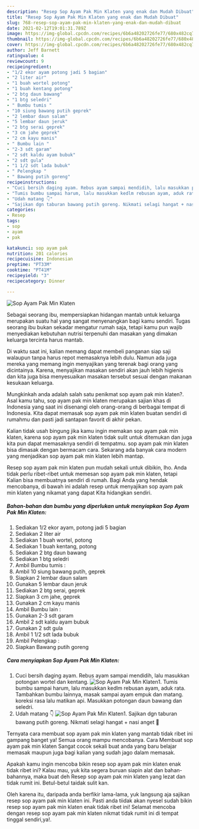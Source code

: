 ```yaml
---
description: "Resep Sop Ayam Pak Min Klaten yang enak dan Mudah Dibuat"
title: "Resep Sop Ayam Pak Min Klaten yang enak dan Mudah Dibuat"
slug: 768-resep-sop-ayam-pak-min-klaten-yang-enak-dan-mudah-dibuat
date: 2021-02-12T19:01:31.789Z
image: https://img-global.cpcdn.com/recipes/6b6a48202726fe77/680x482cq70/sop-ayam-pak-min-klaten-foto-resep-utama.jpg
thumbnail: https://img-global.cpcdn.com/recipes/6b6a48202726fe77/680x482cq70/sop-ayam-pak-min-klaten-foto-resep-utama.jpg
cover: https://img-global.cpcdn.com/recipes/6b6a48202726fe77/680x482cq70/sop-ayam-pak-min-klaten-foto-resep-utama.jpg
author: Jeff Barnett
ratingvalue: 4
reviewcount: 9
recipeingredient:
- "1/2 ekor ayam potong jadi 5 bagian"
- "2 liter air"
- "1 buah wortel potong"
- "1 buah kentang potong"
- "2 btg daun bawang"
- "1 btg seledri"
- " Bumbu tumis "
- "10 siung bawang putih geprek"
- "2 lembar daun salam"
- "5 lembar daun jeruk"
- "2 btg serai geprek"
- "3 cm jahe geprek"
- "2 cm kayu manis"
- " Bumbu lain "
- "2-3 sdt garam"
- "2 sdt kaldu ayam bubuk"
- "2 sdt gula"
- "1 1/2 sdt lada bubuk"
- " Pelengkap "
- " Bawang putih goreng"
recipeinstructions:
- "Cuci bersih daging ayam. Rebus ayam sampai mendidih, lalu masukkan potongan wortel dan kentang."
- "Tumis bumbu sampai harum, lalu masukkan kedlm rebusan ayam, aduk rata. Tambahkan bumbu lainnya, masak sampai ayam empuk dan matang. koreksi rasa lalu matikan api. Masukkan potongan daun bawang dan seledri."
- "Udah matang 👇"
- "Sajikan dgn taburan bawang putih goreng. Nikmati selagi hangat + nasi anget 🤤"
categories:
- Resep
tags:
- sop
- ayam
- pak

katakunci: sop ayam pak 
nutrition: 201 calories
recipecuisine: Indonesian
preptime: "PT33M"
cooktime: "PT41M"
recipeyield: "3"
recipecategory: Dinner

---
```



![Sop Ayam Pak Min Klaten](https://img-global.cpcdn.com/recipes/6b6a48202726fe77/680x482cq70/sop-ayam-pak-min-klaten-foto-resep-utama.jpg)

Sebagai seorang ibu, mempersiapkan hidangan mantab untuk keluarga merupakan suatu hal yang sangat menyenangkan bagi kamu sendiri. Tugas seorang ibu bukan sekadar mengatur rumah saja, tetapi kamu pun wajib menyediakan kebutuhan nutrisi terpenuhi dan masakan yang dimakan keluarga tercinta harus mantab.

Di waktu  saat ini, kalian memang dapat membeli panganan siap saji walaupun tanpa harus repot memasaknya lebih dulu. Namun ada juga mereka yang memang ingin menyajikan yang terenak bagi orang yang dicintainya. Karena, menyajikan masakan sendiri akan jauh lebih higienis dan kita juga bisa menyesuaikan masakan tersebut sesuai dengan makanan kesukaan keluarga. 



Mungkinkah anda adalah salah satu penikmat sop ayam pak min klaten?. Asal kamu tahu, sop ayam pak min klaten merupakan sajian khas di Indonesia yang saat ini disenangi oleh orang-orang di berbagai tempat di Indonesia. Kita dapat memasak sop ayam pak min klaten buatan sendiri di rumahmu dan pasti jadi santapan favorit di akhir pekan.

Kalian tidak usah bingung jika kamu ingin memakan sop ayam pak min klaten, karena sop ayam pak min klaten tidak sulit untuk ditemukan dan juga kita pun dapat memasaknya sendiri di tempatmu. sop ayam pak min klaten bisa dimasak dengan bermacam cara. Sekarang ada banyak cara modern yang menjadikan sop ayam pak min klaten lebih mantap.

Resep sop ayam pak min klaten pun mudah sekali untuk dibikin, lho. Anda tidak perlu ribet-ribet untuk memesan sop ayam pak min klaten, tetapi Kalian bisa membuatnya sendiri di rumah. Bagi Anda yang hendak mencobanya, di bawah ini adalah resep untuk menyajikan sop ayam pak min klaten yang nikamat yang dapat Kita hidangkan sendiri.

<!--inarticleads1-->

##### Bahan-bahan dan bumbu yang diperlukan untuk menyiapkan Sop Ayam Pak Min Klaten:

1. Sediakan 1/2 ekor ayam, potong jadi 5 bagian
1. Sediakan 2 liter air
1. Sediakan 1 buah wortel, potong
1. Sediakan 1 buah kentang, potong
1. Sediakan 2 btg daun bawang
1. Sediakan 1 btg seledri
1. Ambil  Bumbu tumis :
1. Ambil 10 siung bawang putih, geprek
1. Siapkan 2 lembar daun salam
1. Gunakan 5 lembar daun jeruk
1. Sediakan 2 btg serai, geprek
1. Siapkan 3 cm jahe, geprek
1. Gunakan 2 cm kayu manis
1. Ambil  Bumbu lain :
1. Gunakan 2-3 sdt garam
1. Ambil 2 sdt kaldu ayam bubuk
1. Gunakan 2 sdt gula
1. Ambil 1 1/2 sdt lada bubuk
1. Ambil  Pelengkap :
1. Siapkan  Bawang putih goreng




<!--inarticleads2-->

##### Cara menyiapkan Sop Ayam Pak Min Klaten:

1. Cuci bersih daging ayam. Rebus ayam sampai mendidih, lalu masukkan potongan wortel dan kentang.
<img src="https://img-global.cpcdn.com/steps/3b62c940b0133522/160x128cq70/sop-ayam-pak-min-klaten-langkah-memasak-1-foto.jpg" alt="Sop Ayam Pak Min Klaten">1. Tumis bumbu sampai harum, lalu masukkan kedlm rebusan ayam, aduk rata. Tambahkan bumbu lainnya, masak sampai ayam empuk dan matang. koreksi rasa lalu matikan api. Masukkan potongan daun bawang dan seledri.
1. Udah matang 👇
<img src="//assets-global.cpcdn.com/assets/icons/button_play-2c75c40dde080a61004c1f40b05d8f140eaff45d7e9e6481dc71c63d2e7c4909.png" alt="Sop Ayam Pak Min Klaten">1. Sajikan dgn taburan bawang putih goreng. Nikmati selagi hangat + nasi anget 🤤




Ternyata cara membuat sop ayam pak min klaten yang mantab tidak ribet ini gampang banget ya! Semua orang mampu mencobanya. Cara Membuat sop ayam pak min klaten Sangat cocok sekali buat anda yang baru belajar memasak maupun juga bagi kalian yang sudah jago dalam memasak.

Apakah kamu ingin mencoba bikin resep sop ayam pak min klaten enak tidak ribet ini? Kalau mau, yuk kita segera buruan siapin alat dan bahan-bahannya, maka buat deh Resep sop ayam pak min klaten yang lezat dan tidak rumit ini. Betul-betul taidak sulit kan. 

Oleh karena itu, daripada anda berfikir lama-lama, yuk langsung aja sajikan resep sop ayam pak min klaten ini. Pasti anda tiidak akan nyesel sudah bikin resep sop ayam pak min klaten enak tidak ribet ini! Selamat mencoba dengan resep sop ayam pak min klaten nikmat tidak rumit ini di tempat tinggal sendiri,ya!.

